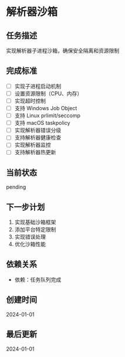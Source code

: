 # 解析器沙箱

## 任务描述
实现解析器子进程沙箱，确保安全隔离和资源限制

## 完成标准
- [ ] 实现子进程启动机制
- [ ] 设置资源限制（CPU、内存）
- [ ] 实现超时控制
- [ ] 支持 Windows Job Object
- [ ] 支持 Linux prlimit/seccomp
- [ ] 支持 macOS taskpolicy
- [ ] 实现解析器错误分级
- [ ] 支持解析器健康检查
- [ ] 实现解析器监控
- [ ] 支持解析器热更新

## 当前状态
pending

## 下一步计划
1. 实现基础沙箱框架
2. 添加平台特定限制
3. 实现错误处理
4. 优化沙箱性能

## 依赖关系
- 依赖：任务队列完成

## 创建时间
2024-01-01

## 最后更新
2024-01-01
